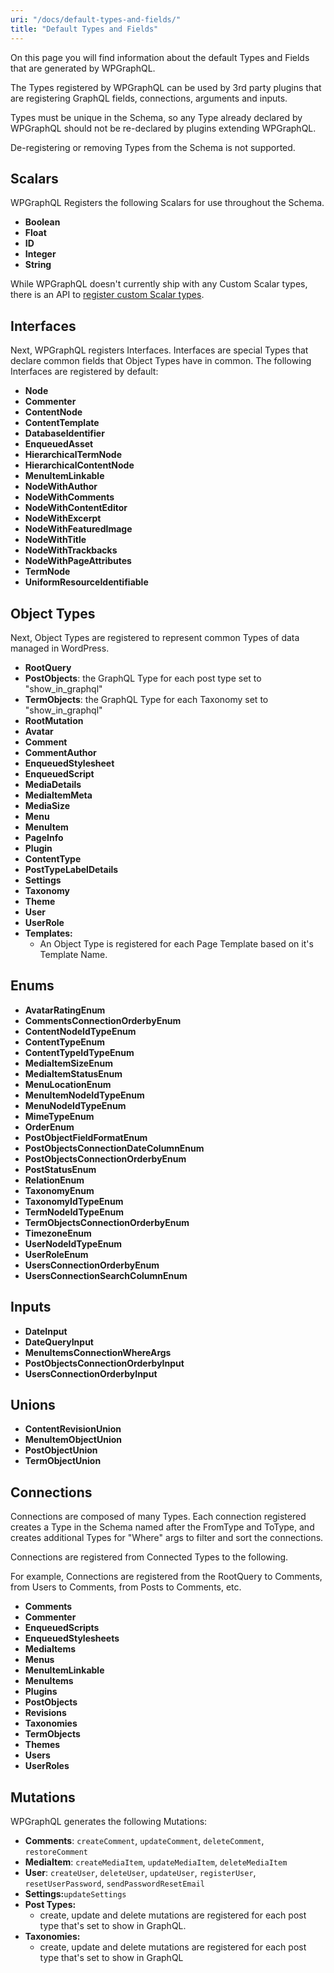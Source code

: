 ```yaml
---
uri: "/docs/default-types-and-fields/"
title: "Default Types and Fields"
---
```


On this page you will find information about the default Types and Fields that are generated by WPGraphQL.

The Types registered by WPGraphQL can be used by 3rd party plugins that are registering GraphQL fields, connections, arguments and inputs.

Types must be unique in the Schema, so any Type already declared by WPGraphQL should not be re-declared by plugins extending WPGraphQL.

De-registering or removing Types from the Schema is not supported.

## Scalars

WPGraphQL Registers the following Scalars for use throughout the Schema.

- **Boolean**
- **Float**
- **ID**
- **Integer**
- **String**

While WPGraphQL doesn't currently ship with any Custom Scalar types, there is an API to [register custom Scalar types](/functions/register_graphql_scalar/).

## Interfaces

Next, WPGraphQL registers Interfaces. Interfaces are special Types that declare common fields that Object Types have in common. The following Interfaces are registered by default:

- **Node**
- **Commenter**
- **ContentNode**
- **ContentTemplate**
- **DatabaseIdentifier**
- **EnqueuedAsset**
- **HierarchicalTermNode**
- **HierarchicalContentNode**
- **MenuItemLinkable**
- **NodeWithAuthor**
- **NodeWithComments**
- **NodeWithContentEditor**
- **NodeWithExcerpt**
- **NodeWithFeaturedImage**
- **NodeWithTitle**
- **NodeWithTrackbacks**
- **NodeWithPageAttributes**
- **TermNode**
- **UniformResourceIdentifiable**

## Object Types

Next, Object Types are registered to represent common Types of data managed in WordPress.

- **RootQuery**
- **PostObjects**: the GraphQL Type for each post type set to "show_in_graphql"
- **TermObjects**: the GraphQL Type for each Taxonomy set to "show_in_graphql"
- **RootMutation**
- **Avatar**
- **Comment**
- **CommentAuthor**
- **EnqueuedStylesheet**
- **EnqueuedScript**
- **MediaDetails**
- **MediaItemMeta**
- **MediaSize**
- **Menu**
- **MenuItem**
- **PageInfo**
- **Plugin**
- **ContentType**
- **PostTypeLabelDetails**
- **Settings**
- **Taxonomy**
- **Theme**
- **User**
- **UserRole**
- **Templates:**
  - An Object Type is registered for each Page Template based on it's Template Name.

## Enums

- **AvatarRatingEnum**
- **CommentsConnectionOrderbyEnum**
- **ContentNodeIdTypeEnum**
- **ContentTypeEnum**
- **ContentTypeIdTypeEnum**
- **MediaItemSizeEnum**
- **MediaItemStatusEnum**
- **MenuLocationEnum**
- **MenuItemNodeIdTypeEnum**
- **MenuNodeIdTypeEnum**
- **MimeTypeEnum**
- **OrderEnum**
- **PostObjectFieldFormatEnum**
- **PostObjectsConnectionDateColumnEnum**
- **PostObjectsConnectionOrderbyEnum**
- **PostStatusEnum**
- **RelationEnum**
- **TaxonomyEnum**
- **TaxonomyIdTypeEnum**
- **TermNodeIdTypeEnum**
- **TermObjectsConnectionOrderbyEnum**
- **TimezoneEnum**
- **UserNodeIdTypeEnum**
- **UserRoleEnum**
- **UsersConnectionOrderbyEnum**
- **UsersConnectionSearchColumnEnum**

## Inputs

- **DateInput**
- **DateQueryInput**
- **MenuItemsConnectionWhereArgs**
- **PostObjectsConnectionOrderbyInput**
- **UsersConnectionOrderbyInput**

## Unions

- **ContentRevisionUnion**
- **MenuItemObjectUnion**
- **PostObjectUnion**
- **TermObjectUnion**

## Connections

Connections are composed of many Types. Each connection registered creates a Type in the Schema named after the FromType and ToType, and creates additional Types for "Where" args to filter and sort the connections.

Connections are registered from Connected Types to the following.

For example, Connections are registered from the RootQuery to Comments, from Users to Comments, from Posts to Comments, etc.

- **Comments**
- **Commenter**
- **EnqueuedScripts**
- **EnqueuedStylesheets**
- **MediaItems**
- **Menus**
- **MenuItemLinkable**
- **MenuItems**
- **Plugins**
- **PostObjects**
- **Revisions**
- **Taxonomies**
- **TermObjects**
- **Themes**
- **Users**
- **UserRoles**

## Mutations

WPGraphQL generates the following Mutations:

- **Comments**: `createComment`, `updateComment`, `deleteComment`, `restoreComment`
- **MediaItem**: `createMediaItem`, `updateMediaItem`, `deleteMediaItem`
- **User**: `createUser`, `deleteUser`, `updateUser`, `registerUser`, `resetUserPassword`, `sendPasswordResetEmail`
- **Settings:**`updateSettings`
- **Post Types:**
  - create, update and delete mutations are registered for each post type that's set to show in GraphQL.
- **Taxonomies:**
  - create, update and delete mutations are registered for each post type that's set to show in GraphQL
